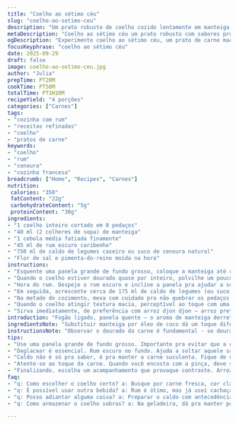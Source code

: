 ```yaml
---
title: "Coelho ao sétimo céu"
slug: "coelho-ao-setimo-ceu"
description: "Um prato robusto de coelho cozido lentamente em manteiga com rum caribenho e suco de cenoura, valorizando texturas macias e sabores profundos. A receita tradicional é ajustada para quem quer um toque especial com o uso de caldo de legumes em vez de suco puro, garantindo um equilíbrio terroso e ligeiramente adocicado. O cozimento atento, respeitando o ponto ideal da carne e a caramelização do fundo da panela, é essencial para um resultado suculento e aromático. Nada de pressa, cada etapa tem sua hora e sinal visível."
metaDescription: "Coelho ao sétimo céu um prato robusto com sabores profundos e toque tropical, reúne técnica e sabor, perfeito para uma refeição especial"
ogDescription: "Experimente coelho ao sétimo céu, um prato de carne macia e suculenta com um toque de rum e cenouras frescas, ideal para jantar impressionante"
focusKeyphrase: "coelho ao sétimo céu"
date: 2025-09-29
draft: false
image: coelho-ao-setimo-ceu.jpg
author: "Julia"
prepTime: PT20M
cookTime: PT50M
totalTime: PT1H10M
recipeYield: "4 porções"
categories: ["Carnes"]
tags:
- "cozinha com rum"
- "receitas refinadas"
- "coelho"
- "pratos de carne"
keywords:
- "coelho"
- "rum"
- "cenoura"
- "cozinha francesa"
breadcrumb: ["Home", "Recipes", "Carnes"]
nutrition: 
 calories: "350"
 fatContent: "22g"
 carbohydrateContent: "5g"
 proteinContent: "30g"
ingredients:
- "1 coelho inteiro cortado em 8 pedaços"
- "40 ml (2 colheres de sopa) de manteiga"
- "1 cebola média fatiada finamente"
- "45 ml de rum escuro caribenho"
- "750 ml de caldo de legumes caseiro ou suco de cenoura natural"
- "Flor de sal e pimenta-do-reino moída na hora"
instructions:
- "Esquente uma panela grande de fundo grosso, coloque a manteiga até começar a espumar levemente e adicione os pedaços de coelho de uma vez. Nada de lotar demais; cozinhe em lotes se precisar. A ideia é dourar de um lado, virar, formar aquela crostinha marrom - o aroma de carne assada invade a cozinha, e o som do chiado revela sucesso. Isso leva uns 12 a 15 minutos. Tenha paciência; virar demais só interfere na formação da crosta."
- "Quando o coelho estiver dourado quase por inteiro, polvilhe um pouco de flor de sal e pimenta. Jogue a cebola fatiada por cima e mexa - agora o cheiro adocicado da cebola se funde com a gordura. Refogue até a cebola ficar translúcida, uns 4 minutos valem. Cuidado pra cebola não queimar; mexa, mas sem pressa."
- "Hora do rum. Despeje o rum escuro e incline a panela pra ajudar a soltar os pedaços grudados no fundo - o que chamamos de deglacear - isso traz sabor de fundo, texto quase caramelizado. Deixe o álcool evaporar; você vai perceber aquele cheiro forte sumindo, a panela ficando brilhante com o caldo."
- "Em seguida, acrescente cerca de 175 ml de caldo de legumes (ou suco), só pra começar a criar vapor e lentamente cozinhar. Cubra com a tampa, fogo baixo. A carne vai amaciar e absorver volume de aromas em cerca de 20 minutos. Aqui, fique de olho: o caldo deve ficar só um pouco abaixo da metade da peça, se secar, acrescente mais, de 2 a 3 colheres de sopa a cada 4 minutos, olhando sempre a textura do líquido e da carne."
- "Na metade do cozimento, mexa com cuidado pra não quebrar os pedaços, ajeitando para que pegue um pouco do caldo que ficou na panela. Esse movimento é chave para distribuir sabores, não para desmanchar."
- "Quando o coelho atingir textura macia, perceptível ao toque com uma pinça (a carne solta fácil dos ossos sem desmanchar), desligue o fogo. A redução do caldo vai ter uma textura aveludada, com leve doçura do rum misturada à terra das cenouras e do caldo."
- "Sirva imediatamente, de preferência com arroz djon djon — arroz preto típico do Haiti, que traz cor escura e um sabor marcante, complementando o prato com rusticidade."
introduction: "Fogão ligado, panela quente — o aroma de manteiga derretendo, pedaços de coelho crepitando lentamente. Aprendi que cozinhar essa carne exige cuidado e atenção. O segredo do prato está no equilíbrio entre o ardor do rum escuro e a suavidade doce das cenouras, criando uma simbiose de sabores e texturas. Não adianta pressa: paciência para dourar a carne, para acalmar o fogo, para enxugar gota a gota o líquido. Aqui o toque final vem do arroz djon djon, uma joia rara que traz cor, personalidade. A experiência na cozinha transforma ingredientes simples em brasa acesa e tempero perfeito."
ingredientsNote: "Substituir manteiga por óleo de coco dá um toque diferente e é ótimo pra quem evita lácteos. O rum pode ser trocado por cachaça envelhecida para trazer brasilidade – resultado surpreendente e menos doce. Prepare seu próprio caldo de legumes para controlar sódio e sabor, mas suco puro de cenoura funciona se fresco e concentrado. A cebola deve ser doce e fresca; evite cebola velha que amarga. Comprar o coelho inteiro e cortar a peça em casa garante frescor e aproveitamento total, com o osso dando sabor. Uma pitada de noz-moscada no final, opcional, acrescenta complexidade, mas cuidado pra não esconder o rum. Se faltar tempo, cozinhe em fogo um pouco mais alto, mas mantenha vigilância para não secar ou queimar, mexendo e adicionando líquido conforme precisar."
instructionsNote: "Observar o dourado da carne é fundamental - se dourar demais, fica seco; dourar pouco, perde sabor. Deglacear com rum não é só pra sabor, mas pra liberar os fundos da panela que darão intensidade. Cozinhar em fogo baixo mantém a suculência; levantar a tampa seca tudo. Sempre verificar o nível do líquido, acrescentar em pequenas doses e com regularidade garante que a carne não resseque, sem ficar na sopa. Uso uma colher de pau pra mexer delicadamente, evitando romper a carne. Ao final, o caldo deve estar espesso e brilhante, levemente adocicado pelo rum e cenoura, não aguado. Apagar o fogo antes que a carne fique mole demais evita texturas papais. Servir quente é essencial, o aroma sobe e mexe com a memória afetiva."
tips:
- "Use uma panela grande de fundo grosso. Importante pra evitar que a carne queime. Manteiga derretida, ingredientes fritando. Não seja apressado; a crosta se forma devagar. Coelho quase dourado, fique atento às mudanças de cor. O cheiro é seu guia"
- "Deglacear é essencial. Rum escuro no fundo. Ajuda a soltar aquele sabor preso na panela. Cheiro forte do álcool evapora. Não se esqueça; ajuste o calor. Fogo muito alto queima os ingredientes, e isso é bem difícil de corrigir"
- "Caldo não é só pra sabor, é pra manter a carne suculenta. Fique de olho no nível. Se secar, adicione lentamente. De colher em colher. Assim a carne não resseca; sempre mantenha um pouco de caldo no fundo. Controle é a chave"
- "Atente-se ao toque da carne. Quando você encosta com a pinça, deve ser macia. Se grudar, ainda não está no ponto. Quanto mais simples olhar, melhor. Passos lentos levam a um coelho perfeito, saboroso, amanteigado, e a crosta vai falar por si"
- "Finalizando, escolha um acompanhamento que provoque contraste. Arroz djon djon é ideal, mas arroz negro também é bom. O arroz branco? Nada disso, perde todo o jogo de sabor. Agora, não se esqueça da noz-moscada no final, só um pouco pra não se esconder"
faq:
- "q: Como escolher o coelho certo? a: Busque por carne fresca, cor clara. No entanto, garantir que o coelho esteja inteiro evita secura. Coelho de qualidade faz toda a diferença. Prepare-se para cortar em casa, isso mantém textura"
- "q: É possível usar outra bebida? a: Rum é ótimo, mas já usei cachaça envelhecida. Resultados também incríveis. Menos doce, mais rústico. Agora, tenha cuidado; não descarte o sabor que quer trazer. Essas mudanças fazem diferença na receita"
- "q: Posso adiantar alguma coisa? a: Preparar o caldo com antecedência é ótimo. Adicionar sempre que precisar. Outra dica é refogar os ingredientes no dia anterior, isso economiza tempo no prato. Assim você garante que tudo esteja pronto pra hora da refeição"
- "q: Como armazenar o coelho sobras? a: Na geladeira, dá pra manter por até três dias. Mas se você congelar, preserva o sabor por até três meses. Se congelar, leve pro fogo bem devagar. Reaquecer pra não perder a suculência. Assim não perde textura"

---
```

